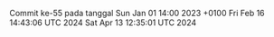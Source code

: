Commit ke-55 pada tanggal Sun Jan 01 14:00 2023 +0100
Fri Feb 16 14:43:06 UTC 2024
Sat Apr 13 12:35:01 UTC 2024
